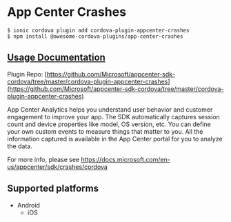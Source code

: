 # App Center Crashes

```
$ ionic cordova plugin add cordova-plugin-appcenter-crashes
$ npm install @awesome-cordova-plugins/app-center-crashes
```

## [Usage Documentation](https://danielsogl.gitbook.io/awesome-cordova-plugins/plugins/app-center-crashes/)

Plugin Repo: [https://github.com/Microsoft/appcenter-sdk-cordova/tree/master/cordova-plugin-appcenter-crashes](https://github.com/Microsoft/appcenter-sdk-cordova/tree/master/cordova-plugin-appcenter-crashes)

App Center Analytics helps you understand user behavior and customer engagement to improve your app.
The SDK automatically captures session count and device properties like model, OS version, etc.
You can define your own custom events to measure things that matter to you.
All the information captured is available in the App Center portal for you to analyze the data.

For more info, please see https://docs.microsoft.com/en-us/appcenter/sdk/crashes/cordova

## Supported platforms

- Android
  - iOS
  


